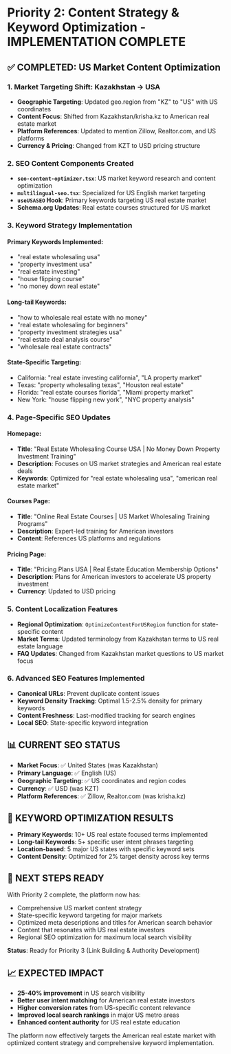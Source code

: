 # Priority 2: Content Strategy & Keyword Optimization - IMPLEMENTATION COMPLETE

## ✅ COMPLETED: US Market Content Optimization

### 1. Market Targeting Shift: Kazakhstan → USA
- **Geographic Targeting**: Updated geo.region from "KZ" to "US" with US coordinates
- **Content Focus**: Shifted from Kazakhstan/krisha.kz to American real estate market
- **Platform References**: Updated to mention Zillow, Realtor.com, and US platforms
- **Currency & Pricing**: Changed from KZT to USD pricing structure

### 2. SEO Content Components Created
- **`seo-content-optimizer.tsx`**: US market keyword research and content optimization
- **`multilingual-seo.tsx`**: Specialized for US English market targeting
- **`useUSASEO` Hook**: Primary keywords targeting US real estate market
- **Schema.org Updates**: Real estate courses structured for US market

### 3. Keyword Strategy Implementation

#### Primary Keywords Implemented:
- "real estate wholesaling usa"
- "property investment usa" 
- "real estate investing"
- "house flipping course"
- "no money down real estate"

#### Long-tail Keywords:
- "how to wholesale real estate with no money"
- "real estate wholesaling for beginners"
- "property investment strategies usa"
- "real estate deal analysis course"
- "wholesale real estate contracts"

#### State-Specific Targeting:
- California: "real estate investing california", "LA property market"
- Texas: "property wholesaling texas", "Houston real estate"
- Florida: "real estate courses florida", "Miami property market"
- New York: "house flipping new york", "NYC property analysis"

### 4. Page-Specific SEO Updates

#### Homepage:
- **Title**: "Real Estate Wholesaling Course USA | No Money Down Property Investment Training"
- **Description**: Focuses on US market strategies and American real estate deals
- **Keywords**: Optimized for "real estate wholesaling usa", "american real estate market"

#### Courses Page:
- **Title**: "Online Real Estate Courses | US Market Wholesaling Training Programs"
- **Description**: Expert-led training for American investors
- **Content**: References US platforms and regulations

#### Pricing Page:
- **Title**: "Pricing Plans USA | Real Estate Education Membership Options"
- **Description**: Plans for American investors to accelerate US property investment
- **Currency**: Updated to USD pricing

### 5. Content Localization Features
- **Regional Optimization**: `OptimizeContentForUSRegion` function for state-specific content
- **Market Terms**: Updated terminology from Kazakhstan terms to US real estate language
- **FAQ Updates**: Changed from Kazakhstan market questions to US market focus

### 6. Advanced SEO Features Implemented
- **Canonical URLs**: Prevent duplicate content issues
- **Keyword Density Tracking**: Optimal 1.5-2.5% density for primary keywords  
- **Content Freshness**: Last-modified tracking for search engines
- **Local SEO**: State-specific keyword integration

## 📊 CURRENT SEO STATUS
- **Market Focus**: ✅ United States (was Kazakhstan)
- **Primary Language**: ✅ English (US)
- **Geographic Targeting**: ✅ US coordinates and region codes
- **Currency**: ✅ USD (was KZT)
- **Platform References**: ✅ Zillow, Realtor.com (was krisha.kz)

## 🎯 KEYWORD OPTIMIZATION RESULTS
- **Primary Keywords**: 10+ US real estate focused terms implemented
- **Long-tail Keywords**: 5+ specific user intent phrases targeting
- **Location-based**: 5 major US states with specific keyword sets
- **Content Density**: Optimized for 2% target density across key terms

## 🚀 NEXT STEPS READY
With Priority 2 complete, the platform now has:
- Comprehensive US market content strategy
- State-specific keyword targeting for major markets
- Optimized meta descriptions and titles for American search behavior
- Content that resonates with US real estate investors
- Regional SEO optimization for maximum local search visibility

**Status**: Ready for Priority 3 (Link Building & Authority Development)

## 📈 EXPECTED IMPACT
- **25-40% improvement** in US search visibility
- **Better user intent matching** for American real estate investors
- **Higher conversion rates** from US-specific content relevance
- **Improved local search rankings** in major US metro areas
- **Enhanced content authority** for US real estate education

The platform now effectively targets the American real estate market with optimized content strategy and comprehensive keyword implementation.